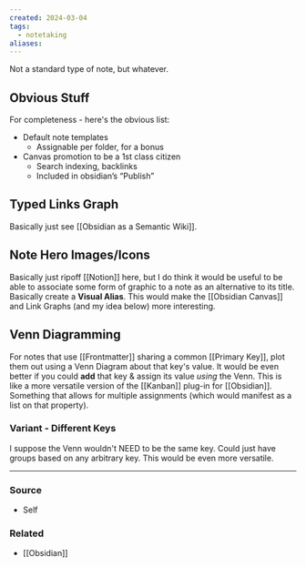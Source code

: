```yaml
---
created: 2024-03-04
tags:
  - notetaking
aliases:
---
```

Not a standard type of note, but whatever.
## Obvious Stuff
For completeness - here's the obvious list:
- Default note templates
	- Assignable per folder, for a bonus
- Canvas promotion to be a 1st class citizen
	- Search indexing, backlinks
	- Included in obsidian’s “Publish”
## Typed Links Graph
Basically just see [[Obsidian as a Semantic Wiki]]. 
## Note Hero Images/Icons
Basically just ripoff [[Notion]] here, but I do think it would be useful to be able to associate some form of graphic to a note as an alternative to its title. Basically create a **Visual Alias**. This would make the [[Obsidian Canvas]] and Link Graphs (and my idea below) more interesting.
## Venn Diagramming
For notes that use [[Frontmatter]] sharing a common [[Primary Key]], plot them out using a Venn Diagram about that key's value. It would be even better if you could **add** that key & assign its value *using* the Venn. This is like a more versatile version of the [[Kanban]] plug-in for [[Obsidian]]. Something that allows for multiple assignments (which would manifest as a list on that property).
### Variant - Different Keys
I suppose the Venn wouldn't NEED to be the same key. Could just have groups based on any arbitrary key. This would be even more versatile. 

****
### Source
- Self
### Related
- [[Obsidian]]